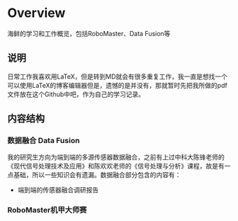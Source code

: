 # Overview
海鲜的学习和工作概览，包括RoboMaster、Data Fusion等

## 说明
日常工作我喜欢用LaTeX，但是转到MD就会有很多重复工作，我一直是想找一个可以使用LaTeX的博客编辑器但是，遗憾的是并没有，那就暂时先把我所做的pdf文件放在这个Github中吧，作为自己的学习记录。

## 内容结构
### 数据融合 Data Fusion
我的研究生方向为端到端的多源传感器数据融合，之前有上过中科大陈锋老师的《现代信号处理技术及应用》和陈欢欢老师的《信号处理与分析》课程，故是有一点基础，所以一些知识会有遗漏。数据融合部分包含的内容有：

- 端到端的传感器融合调研报告

### RoboMaster机甲大师赛

